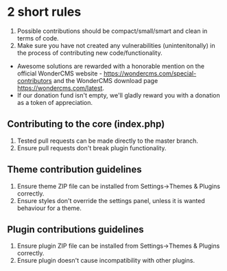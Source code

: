 # 2 short rules 
1. Possible contributions should be compact/small/smart and clean in terms of code.
2. Make sure you have not created any vulnerabilities (unintenitonally) in the process of contributing new code/functionality.

- Awesome solutions are rewarded with a honorable mention on the official WonderCMS website - https://wondercms.com/special-contributors and the WonderCMS download page https://wondercms.com/latest.
- If our donation fund isn't empty, we'll gladly reward you with a donation as a token of appreciation.

## Contributing to the core (index.php)
1. Tested pull requests can be made directly to the master branch.
2. Ensure pull requests don't break plugin functionality.

## Theme contribution guidelines
1. Ensure theme ZIP file can be installed from Settings->Themes & Plugins correctly.
2. Ensure styles don't override the settings panel, unless it is wanted behaviour for a theme.

## Plugin contributions guidelines
1. Ensure plugin ZIP file can be installed from Settings->Themes & Plugins correctly.
2. Ensure plugin doesn't cause incompatibility with other plugins.
